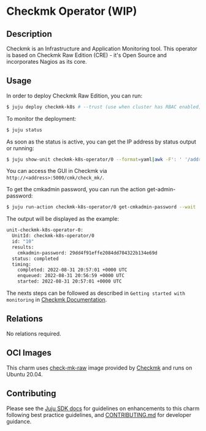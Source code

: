 # Checkmk Operator (WIP)

## Description

Checkmk is an Infrastructure and Application Monitoring tool. This operator is based on Checkmk Raw Edition (CRE) - it's Open Source and incorporates Nagios as its core.

## Usage

In order to deploy Checkmk Raw Edition, you can run:

```bash
$ juju deploy checkmk-k8s # --trust (use when cluster has RBAC enabled)
```

To monitor the deployment:
```bash
$ juju status
```

As soon as the status is active, you can get the IP address by status output or running:
```bash
$ juju show-unit checkmk-k8s-operator/0 --format=yaml|awk -F': ' '/address/{print $2}'
```

You can access the GUI in Checkmk via `http://<address>:5000/cmk/check_mk/`.

To get the cmkadmin password, you can run the action get-admin-password:
```bash
$ juju run-action checkmk-k8s-operator/0 get-cmkadmin-password --wait
```

The output will be displayed as the example:
```bash
unit-checkmk-k8s-operator-0:
  UnitId: checkmk-k8s-operator/0
  id: "10"
  results:
    cmkadmin-password: 29dd4f91effe2084dd704322b134e69d
  status: completed
  timing:
    completed: 2022-08-31 20:57:01 +0000 UTC
    enqueued: 2022-08-31 20:56:59 +0000 UTC
    started: 2022-08-31 20:57:01 +0000 UTC
```

The nexts steps can be followed as described in `Getting started with monitoring` in [Checkmk Documentation](https://docs.checkmk.com/latest/en/checkmk_getting_started.html).

## Relations

No relations required.

## OCI Images

This charm uses [check-mk-raw](https://hub.docker.com/r/checkmk/check-mk-raw/) image provided by [Checkmk](https://checkmk.com/) and runs on Ubuntu 20.04.

## Contributing

Please see the [Juju SDK docs](https://juju.is/docs/sdk) for guidelines on enhancements to this
charm following best practice guidelines, and
[CONTRIBUTING.md](https://github.com/amandahla/checkmk-k8s-operator/blob/main/CONTRIBUTING.md) for developer
guidance.

